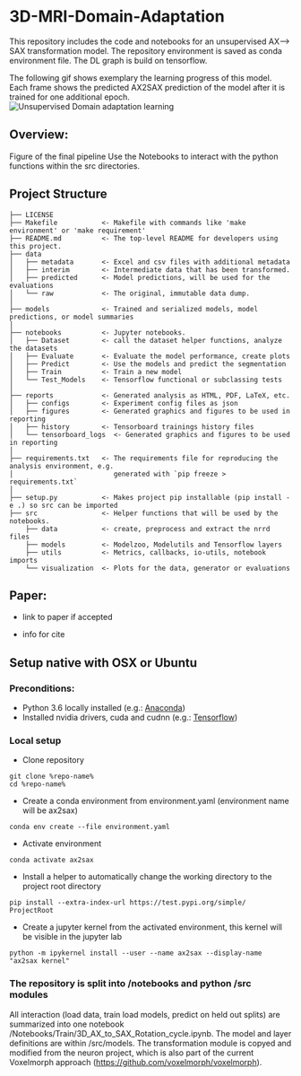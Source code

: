 3D-MRI-Domain-Adaptation
==============================

This repository includes the code and notebooks for an unsupervised AX--> SAX transformation model.
The repository environment is saved as conda environment file. The DL graph is build on tensorflow.

The following gif shows exemplary the learning progress of this model. Each frame shows the predicted AX2SAX prediction of the model after it is trained for one additional epoch.
![Unsupervised Domain adaptation learning](https://github.com/Cardio-AI/3d-mri-domain-adaption/blob/master/reports/ax_sax_learning_example.gif "learning progress") 

Overview:
--------
Figure of the final pipeline
Use the Notebooks to interact with the python functions within the src directories.

Project Structure
------------

    ├── LICENSE
    ├── Makefile           <- Makefile with commands like 'make environment' or 'make requirement'
    ├── README.md          <- The top-level README for developers using this project.
    ├── data
    │   ├── metadata       <- Excel and csv files with additional metadata
    │   ├── interim        <- Intermediate data that has been transformed.
    │   ├── predicted      <- Model predictions, will be used for the evaluations
    │   └── raw            <- The original, immutable data dump.
    │
    ├── models             <- Trained and serialized models, model predictions, or model summaries
    │
    ├── notebooks          <- Jupyter notebooks. 
    │   ├── Dataset        <- call the dataset helper functions, analyze the datasets
    │   ├── Evaluate       <- Evaluate the model performance, create plots
    │   ├── Predict        <- Use the models and predict the segmentation
    │   ├── Train          <- Train a new model
    │   └── Test_Models    <- Tensorflow functional or subclassing tests
    │
    ├── reports            <- Generated analysis as HTML, PDF, LaTeX, etc.
    │   ├── configs        <- Experiment config files as json
    │   ├── figures        <- Generated graphics and figures to be used in reporting
    │   ├── history        <- Tensorboard trainings history files
    │   └── tensorboard_logs  <- Generated graphics and figures to be used in reporting
    │
    ├── requirements.txt   <- The requirements file for reproducing the analysis environment, e.g.
    │                         generated with `pip freeze > requirements.txt`
    │
    ├── setup.py           <- Makes project pip installable (pip install -e .) so src can be imported
    ├── src                <- Helper functions that will be used by the notebooks.
        ├── data           <- create, preprocess and extract the nrrd files
        ├── models         <- Modelzoo, Modelutils and Tensorflow layers
        ├── utils          <- Metrics, callbacks, io-utils, notebook imports
        └── visualization  <- Plots for the data, generator or evaluations

Paper:
--------
- link to paper if accepted

- info for cite

Setup native with OSX or Ubuntu
------------
### Preconditions: 
- Python 3.6 locally installed 
(e.g.:  <a target="_blank" href="https://www.anaconda.com/download/#macos">Anaconda</a>)
- Installed nvidia drivers, cuda and cudnn 
(e.g.:  <a target="_blank" href="https://www.tensorflow.org/install/gpu">Tensorflow</a>)

### Local setup
- Clone repository
```
git clone %repo-name%
cd %repo-name%
```
- Create a conda environment from environment.yaml (environment name will be ax2sax)
```
conda env create --file environment.yaml
```

- Activate environment
```
conda activate ax2sax
```
- Install a helper to automatically change the working directory to the project root directory
```
pip install --extra-index-url https://test.pypi.org/simple/ ProjectRoot
```
- Create a jupyter kernel from the activated environment, this kernel will be visible in the jupyter lab
```
python -m ipykernel install --user --name ax2sax --display-name "ax2sax kernel"
```






### The repository is split into /notebooks and python /src modules

All interaction (load data, train load models, predict on held out splits) are summarized into one notebook /Notebooks/Train/3D_AX_to_SAX_Rotation_cycle.ipynb.
The model and layer definitions are within /src/models. The transformation module is copyed and modified from the neuron project, which is also part of the current Voxelmorph approach (https://github.com/voxelmorph/voxelmorph).
